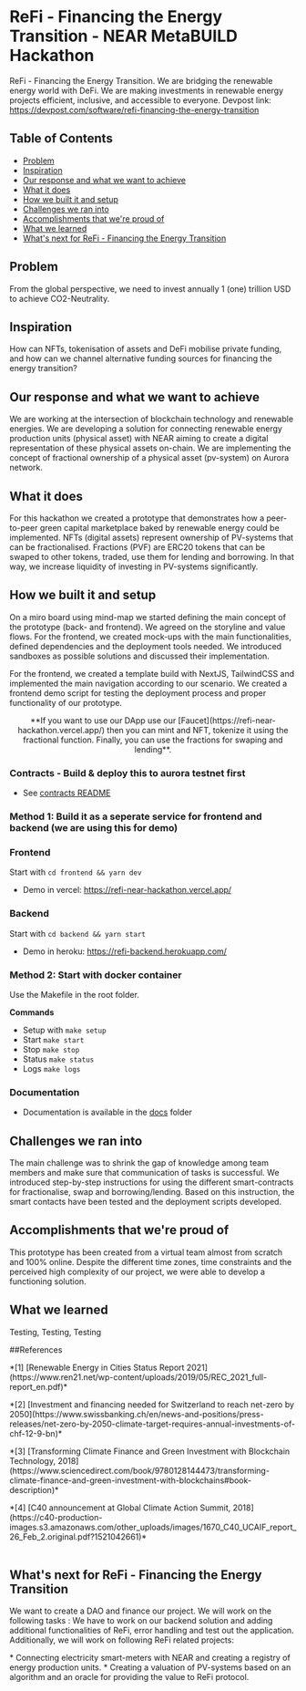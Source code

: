 # ReFi - Financing the Energy Transition - NEAR MetaBUILD Hackathon

ReFi - Financing the Energy Transition. We are bridging the renewable energy world with DeFi. We are making investments in renewable energy projects efficient, inclusive, and accessible to everyone. Devpost link: https://devpost.com/software/refi-financing-the-energy-transition

## Table of Contents
* [Problem](#problem)
* [Inspiration](#inspiration)
* [Our response and what we want to achieve](#our-response-and-what-we-want-to-achieve)
* [What it does](#what-it-does)
* [How we built it and setup](#how-we-built-it-and-setup)
* [Challenges we ran into](#challenges-we-ran-into)
* [Accomplishments that we're proud of](#accomplishments-that-were-proud-of)
* [What we learned](#what-we-learned)
* [What's next for ReFi - Financing the Energy Transition](#whats-next-for-refi---financing-the-energy-transition)


## Problem
From the global perspective, we need to invest annually 1 (one) trillion USD to achieve CO2-Neutrality.  

## Inspiration
How can NFTs, tokenisation of assets and DeFi mobilise private funding, and how can we channel alternative funding sources for financing the energy transition? 

## Our response and what we want to achieve
We are working at the intersection of blockchain technology and renewable energies. We are developing a solution for connecting renewable energy production units (physical asset) with NEAR aiming to create a digital representation of these physical assets on-chain. We are implementing the concept of fractional ownership of a physical asset (pv-system) on Aurora network. 

## What it does
For this hackathon we created a prototype that demonstrates how a peer-to-peer green capital marketplace baked by renewable energy could be implemented. NFTs (digital assets) represent ownership of PV-systems that can be fractionalised. Fractions (PVF) are ERC20 tokens that can be swaped to other tokens, traded, use them for lending and borrowing. In that way, we increase liquidity of investing in PV-systems significantly.  

## How we built it and setup
On a miro board using mind-map we started defining the main concept of the prototype (back- and frontend). We agreed on the storyline and value flows. For the frontend, we created mock-ups with the main functionalities, defined dependencies and the deployment tools needed. We introduced sandboxes as possible solutions and discussed their implementation.
   
For the frontend, we created a template build with NextJS, TailwindCSS and implemented the main navigation according to our scenario. We created a frontend demo script for testing the deployment process and proper functionality of our prototype. 

<center>**If you want to use our DApp use our [Faucet](https://refi-near-hackathon.vercel.app/) then you can mint and NFT, tokenize it using the fractional function. Finally, you can use the fractions for swaping and lending**.</center>

### Contracts - Build & deploy this to aurora testnet first

- See [contracts README](./contracts/README.md)

### Method 1: Build it as a seperate service for frontend and backend (we are using this for demo)
### Frontend

Start with `cd frontend && yarn dev`
* Demo in vercel: https://refi-near-hackathon.vercel.app/

### Backend

Start with `cd backend && yarn start`
* Demo in heroku: https://refi-backend.herokuapp.com/

### Method 2: Start with docker container

Use the Makefile in the root folder. 

**Commands**

- Setup with `make setup`
- Start `make start`
- Stop `make stop`
- Status `make status`
- Logs `make logs`

### Documentation

- Documentation is available in the [docs](./docs) folder

  
## Challenges we ran into
The main challenge was to shrink the gap of knowledge among team members and make sure that communication of tasks is successful. We introduced step-by-step instructions for using the different smart-contracts for fractionalise, swap and borrowing/lending. Based on this instruction, the smart contacts have been tested and the deployment scripts developed.

## Accomplishments that we're proud of
This prototype has been created from a virtual team almost from scratch and 100% online. Despite the different time zones, time constraints and  the perceived high complexity of our project, we were able to develop a functioning solution.  

## What we learned
Testing, Testing, Testing

##References
<p></p>
*[1] [Renewable Energy in Cities Status Report 2021](https://www.ren21.net/wp-content/uploads/2019/05/REC_2021_full-report_en.pdf)*
<p></p>
*[2] [Investment and financing needed
for Switzerland to reach net-zero by 2050](https://www.swissbanking.ch/en/news-and-positions/press-releases/net-zero-by-2050-climate-target-requires-annual-investments-of-chf-12-9-bn)*
<p></p>
*[3] [Transforming Climate Finance and Green Investment with Blockchain Technology, 2018](https://www.sciencedirect.com/book/9780128144473/transforming-climate-finance-and-green-investment-with-blockchains#book-description)* 
<p></p>
*[4] [C40 announcement at Global Climate Action Summit, 2018](https://c40-production-images.s3.amazonaws.com/other_uploads/images/1670_C40_UCAIF_report_26_Feb_2.original.pdf?1521042661)*
<br></br>

## What's next for ReFi - Financing the Energy Transition
We want to create a DAO and finance our project. We will work on the following tasks : 
We have to work on our backend solution and adding additional functionalities of ReFi, error handling and test out the application. Additionally, we will work on following ReFi related projects:
<p></p>
* Connecting electricity smart-meters with NEAR and creating a registry of energy production units.
* Creating a valuation of PV-systems based on an algorithm and an oracle for providing the value to ReFi protocol.  
